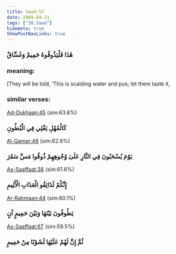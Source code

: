 ```yaml
---
title: Saad:57
date: 2009-04-21
tags: ["38.Saad"]
hidemeta: true 
ShowPostNavLinks: true 
---
```

### هَٰذَا فَلْيَذُوقُوهُ حَمِيمٌ وَغَسَّاقٌ
### meaning: 
[They will be told, ‘This is scalding water and pus; let them taste it,
### similar verses: 

[Ad-Dukhaan:45](/44/45) (sim:63.8%)

### كَالْمُهْلِ يَغْلِي فِي الْبُطُونِ

[Al-Qamar:48](/54/48) (sim:62.8%)

### يَوْمَ يُسْحَبُونَ فِي النَّارِ عَلَىٰ وُجُوهِهِمْ ذُوقُوا مَسَّ سَقَرَ

[As-Saaffaat:38](/37/38) (sim:61.6%)

### إِنَّكُمْ لَذَائِقُو الْعَذَابِ الْأَلِيمِ

[Ar-Rahmaan:44](/55/44) (sim:60.1%)

### يَطُوفُونَ بَيْنَهَا وَبَيْنَ حَمِيمٍ آنٍ

[As-Saaffaat:67](/37/67) (sim:59.5%)

### ثُمَّ إِنَّ لَهُمْ عَلَيْهَا لَشَوْبًا مِنْ حَمِيمٍ
